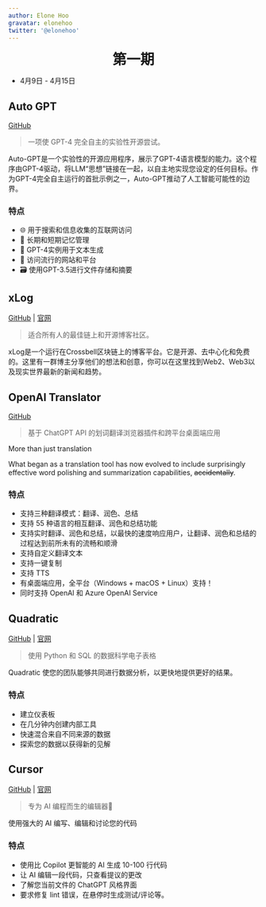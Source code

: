 ```yaml
---
author: Elone Hoo
gravatar: elonehoo
twitter: '@elonehoo'
---
```


<h1 align="center" style="margin:0;">第一期</h1>

<script setup>
import Author from '@theme/components/Author.vue'
import AuthorGrop from '@theme/components/AuthorGrop.vue'
</script>

<AuthorGrop>
  <Author />
</AuthorGrop>

- 4月9日 - 4月15日

## Auto GPT

[GitHub](https://github.com/Torantulino/Auto-GPT)

> 一项使 GPT-4 完全自主的实验性开源尝试。

Auto-GPT是一个实验性的开源应用程序，展示了GPT-4语言模型的能力。这个程序由GPT-4驱动，将LLM“思想”链接在一起，以自主地实现您设定的任何目标。作为GPT-4完全自主运行的首批示例之一，Auto-GPT推动了人工智能可能性的边界。

### 特点

- 🌐 用于搜索和信息收集的互联网访问
- 💾 长期和短期记忆管理
- 🧠 GPT-4实例用于文本生成
- 🔗 访问流行的网站和平台
- 🗃️ 使用GPT-3.5进行文件存储和摘要

## xLog

[GitHub](https://github.com/Crossbell-Box/xlog) | [官网](https://xlog.app/)

> 适合所有人的最佳链上和开源博客社区。

xLog是一个运行在Crossbell区块链上的博客平台。它是开源、去中心化和免费的。这里有一群博主分享他们的想法和创意，你可以在这里找到Web2、Web3以及现实世界最新的新闻和趋势。

## OpenAI Translator

[GitHub](https://github.com/yetone/openai-translator)

> 基于 ChatGPT API 的划词翻译浏览器插件和跨平台桌面端应用

More than just translation

What began as a translation tool has now evolved to include surprisingly effective word polishing and summarization capabilities, ~~accidentally~~.

### 特点

- 支持三种翻译模式：翻译、润色、总结
- 支持 55 种语言的相互翻译、润色和总结功能
- 支持实时翻译、润色和总结，以最快的速度响应用户，让翻译、润色和总结的过程达到前所未有的流畅和顺滑
- 支持自定义翻译文本
- 支持一键复制
- 支持 TTS
- 有桌面端应用，全平台（Windows + macOS + Linux）支持！
- 同时支持 OpenAI 和 Azure OpenAI Service

## Quadratic

[GitHub](https://github.com/quadratichq/quadratic) | [官网](https://www.quadratichq.com/)

> 使用 Python 和 SQL 的数据科学电子表格

Quadratic 使您的团队能够共同进行数据分析，以更快地提供更好的结果。

### 特点

- 建立仪表板
- 在几分钟内创建内部工具
- 快速混合来自不同来源的数据
- 探索您的数据以获得新的见解

## Cursor

[GitHub](https://github.com/getcursor/cursor) | [官网](https://www.cursor.so/)

> 专为 AI 编程而生的编辑器🤖

使用强大的 AI 编写、编辑和讨论您的代码

### 特点

- 使用比 Copilot 更智能的 AI 生成 10-100 行代码
- 让 AI 编辑一段代码，只查看提议的更改
- 了解您当前文件的 ChatGPT 风格界面
- 要求修复 lint 错误，在悬停时生成测试/评论等。
